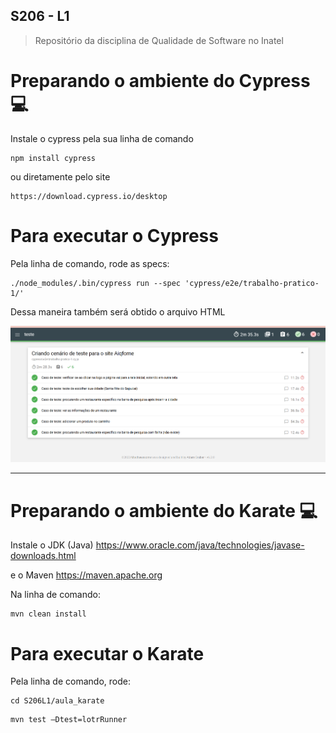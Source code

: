 ## S206 - L1

> Repositório da disciplina de Qualidade de Software no Inatel

# Preparando o ambiente do Cypress 💻

Instale o cypress pela sua linha de comando
```
npm install cypress
```
ou diretamente pelo site 
```
https://download.cypress.io/desktop
```

# Para executar o Cypress

Pela linha de comando, rode as specs: 
```
./node_modules/.bin/cypress run --spec 'cypress/e2e/trabalho-pratico-1/'
```
Dessa maneira também será obtido o arquivo HTML

![preview](./aula_cypress/image/screen.png)

-------------------------------------------------------------------------------------

# Preparando o ambiente do Karate 💻

Instale o JDK (Java)
https://www.oracle.com/java/technologies/javase-downloads.html

e o Maven
https://maven.apache.org

Na linha de comando:
```
mvn clean install
```

# Para executar o Karate

Pela linha de comando, rode:
```
cd S206L1/aula_karate
```
```
mvn test –Dtest=lotrRunner
```

